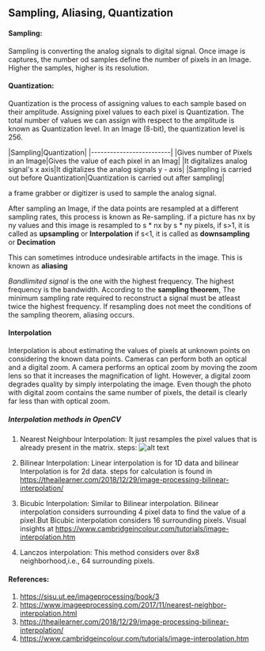 ## Sampling, Aliasing, Quantization
#### Sampling:
Sampling is converting the analog signals to digital signal. Once image is captures, the number od samples define the number of pixels in an Image. Higher the samples, higher is its resolution. 

#### Quantization:
Quantization is the process of assigning values to each sample based on their amplitude. Assigning pixel values to each pixel is Quantization. The total number of values we can assign with respect to the amplitude is known as Quantization level. In an Image (8-bit), the quantization level is 256. 

|Sampling|Quantization|
|-------------------------|
|Gives number of Pixels in an Image|Gives the value of each pixel in an Imag|
|It digitalizes analog signal's x axis|It digitalizes the analog signals y - axis|
|Sampling is carried out before Quantization|Quantization is carried out after sampling|

a frame grabber or digitizer is used to sample the analog signal.

After sampling an Image, if the data points are resampled at a different sampling rates, this process is known as Re-sampling. if a picture has nx by ny values and this image is resampled to s * nx by s * ny pixels, 
if s>1, it is called as **upsampling** or **Interpolation**
if s<1, it is called as **downsampling** or **Decimation**

This can sometimes introduce undesirable artifacts in the image. This is known as **aliasing**

*Bandlimited signal* is the one with the highest frequency. The highest frequency is the bandwidth. 
According to the **sampling theorem**, The minimum sampling rate required to reconstruct a signal must be atleast twice the  highest frequency. If resampling does not meet the conditions of the sampling theorem, aliasing occurs.


#### Interpolation
Interpolation is about estimating the values of pixels at unknown points on considering the known data points. Cameras can perform both an optical and a digital zoom. A camera performs an optical zoom by moving the zoom lens so that it increases the magnification of light. However, a digital zoom degrades quality by simply interpolating the image. Even though the photo with digital zoom contains the same number of pixels, the detail is clearly far less than with optical zoom.  

##### Interpolation methods in OpenCV
1. Nearest Neighbour Interpolation: It just resamples the pixel values that is already present in the matrix.
    steps:
    ![alt text](https://3.bp.blogspot.com/-pSLTKOOXJQ0/WgLYhI4PhoI/AAAAAAAAB0I/0bytdJGLbHc_-r5sDH1aEA8G8vhdqx6iACEwYBhgL/s1600/Nearest2.png)
    
2. Bilinear Interpolation: Linear interpolation is for 1D data and bilinear Interpolation is for 2d data. 
    steps for calculation is found in https://theailearner.com/2018/12/29/image-processing-bilinear-interpolation/

3. Bicubic Interpolation: Similar to Bilinear interpolation. Bilinear interpolation considers surrounding 
    4 pixel data to find the value of a pixel.But Bicubic interpolation considers 16 surrounding pixels. 
    Visual insights at https://www.cambridgeincolour.com/tutorials/image-interpolation.htm

4. Lanczos interpolation: This method considers over 8x8 neighborhood,i.e., 64 surrounding pixels. 

#### References:
1. https://sisu.ut.ee/imageprocessing/book/3
2. https://www.imageeprocessing.com/2017/11/nearest-neighbor-interpolation.html
3. https://theailearner.com/2018/12/29/image-processing-bilinear-interpolation/
4. https://www.cambridgeincolour.com/tutorials/image-interpolation.htm
